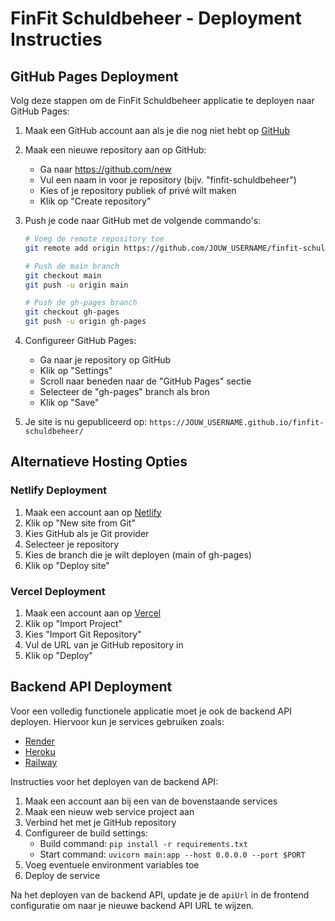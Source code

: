 # FinFit Schuldbeheer - Deployment Instructies

## GitHub Pages Deployment

Volg deze stappen om de FinFit Schuldbeheer applicatie te deployen naar GitHub Pages:

1. Maak een GitHub account aan als je die nog niet hebt op [GitHub](https://github.com)

2. Maak een nieuwe repository aan op GitHub:
   - Ga naar https://github.com/new
   - Vul een naam in voor je repository (bijv. "finfit-schuldbeheer")
   - Kies of je repository publiek of privé wilt maken
   - Klik op "Create repository"

3. Push je code naar GitHub met de volgende commando's:
   ```bash
   # Voeg de remote repository toe
   git remote add origin https://github.com/JOUW_USERNAME/finfit-schuldbeheer.git

   # Push de main branch
   git checkout main
   git push -u origin main

   # Push de gh-pages branch
   git checkout gh-pages
   git push -u origin gh-pages
   ```

4. Configureer GitHub Pages:
   - Ga naar je repository op GitHub
   - Klik op "Settings"
   - Scroll naar beneden naar de "GitHub Pages" sectie
   - Selecteer de "gh-pages" branch als bron
   - Klik op "Save"

5. Je site is nu gepubliceerd op:
   `https://JOUW_USERNAME.github.io/finfit-schuldbeheer/`

## Alternatieve Hosting Opties

### Netlify Deployment

1. Maak een account aan op [Netlify](https://netlify.com)
2. Klik op "New site from Git"
3. Kies GitHub als je Git provider
4. Selecteer je repository
5. Kies de branch die je wilt deployen (main of gh-pages)
6. Klik op "Deploy site"

### Vercel Deployment

1. Maak een account aan op [Vercel](https://vercel.com)
2. Klik op "Import Project"
3. Kies "Import Git Repository"
4. Vul de URL van je GitHub repository in
5. Klik op "Deploy"

## Backend API Deployment

Voor een volledig functionele applicatie moet je ook de backend API deployen. Hiervoor kun je services gebruiken zoals:

- [Render](https://render.com)
- [Heroku](https://heroku.com)
- [Railway](https://railway.app)

Instructies voor het deployen van de backend API:

1. Maak een account aan bij een van de bovenstaande services
2. Maak een nieuw web service project aan
3. Verbind het met je GitHub repository
4. Configureer de build settings:
   - Build command: `pip install -r requirements.txt`
   - Start command: `uvicorn main:app --host 0.0.0.0 --port $PORT`
5. Voeg eventuele environment variables toe
6. Deploy de service

Na het deployen van de backend API, update je de `apiUrl` in de frontend configuratie om naar je nieuwe backend API URL te wijzen.
